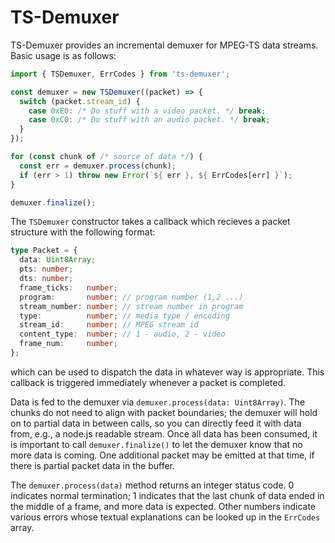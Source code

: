TS-Demuxer
=====

TS-Demuxer provides an incremental demuxer for MPEG-TS data streams. Basic usage is as follows:

```ts
import { TSDemuxer, ErrCodes } from 'ts-demuxer';

const demuxer = new TSDemuxer((packet) => {
  switch (packet.stream_id) {
    case 0xE0: /* Do stuff with a video packet. */ break;
    case 0xC0: /* Do stuff with an audio packet. */ break;
  }
});

for (const chunk of /* source of data */) {
  const err = demuxer.process(chunk);
  if (err > 1) throw new Error(`${ err }, ${ ErrCodes[err] }`);
}

demuxer.finalize();
```

The `TSDemuxer` constructor takes a callback which recieves a packet structure with the following format:

```ts
type Packet = {
  data: Uint8Array;
  pts: number;
  dts: number;
  frame_ticks:   number;
  program:       number; // program number (1,2 ...)
  stream_number: number; // stream number in program
  type:          number; // media type / encoding
  stream_id:     number; // MPEG stream id
  content_type:  number; // 1 - audio, 2 - video
  frame_num:     number;
};
```

which can be used to dispatch the data in whatever way is appropriate. This callback is triggered immediately whenever a packet is completed.

Data is fed to the demuxer via `demuxer.process(data: Uint8Array)`. The chunks do not need to align with packet boundaries; the demuxer will hold on to partial data in between calls, so you can directly feed it with data from, e.g., a node.js readable stream. Once all data has been consumed, it is important to call `demuxer.finalize()` to let the demuxer know that no more data is coming. One additional packet may be emitted at that time, if there is partial packet data in the buffer.

The `demuxer.process(data)` method returns an integer status code. 0 indicates normal termination; 1 indicates that the last chunk of data ended in the middle of a frame, and more data is expected. Other numbers indicate various errors whose textual explanations can be looked up in the `ErrCodes` array.
